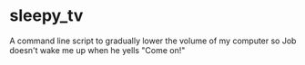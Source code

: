 # sleepy_tv
A command line script to gradually lower the volume of my computer so Job doesn't wake me up when he yells "Come on!"
